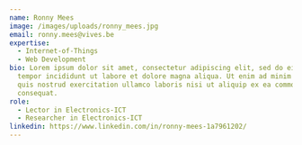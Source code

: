 ```yaml
---
name: Ronny Mees
image: /images/uploads/ronny_mees.jpg
email: ronny.mees@vives.be
expertise:
  - Internet-of-Things
  - Web Development
bio: Lorem ipsum dolor sit amet, consectetur adipiscing elit, sed do eiusmod
  tempor incididunt ut labore et dolore magna aliqua. Ut enim ad minim veniam,
  quis nostrud exercitation ullamco laboris nisi ut aliquip ex ea commodo
  consequat.
role:
  - Lector in Electronics-ICT
  - Researcher in Electronics-ICT
linkedin: https://www.linkedin.com/in/ronny-mees-1a7961202/
---
```

